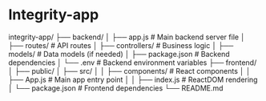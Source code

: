 # Integrity-app
integrity-app/
├── backend/
│   ├── app.js        # Main backend server file
│   ├── routes/       # API routes
│   ├── controllers/  # Business logic
│   ├── models/       # Data models (if needed)
│   ├── package.json  # Backend dependencies
│   └── .env          # Backend environment variables
├── frontend/
│   ├── public/
│   ├── src/
│   │   ├── components/ # React components
│   │   ├── App.js      # Main app entry point
│   │   ├── index.js    # ReactDOM rendering
│   └── package.json    # Frontend dependencies
└── README.md
